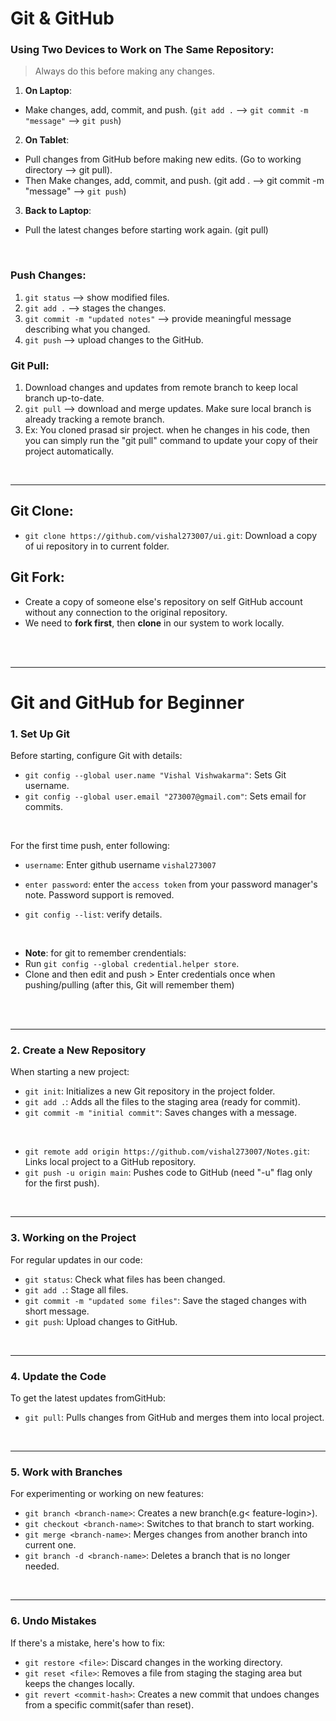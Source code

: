 # Git & GitHub

### Using Two Devices to Work on The Same Repository:

> Always do this before making any changes.

1. **On Laptop**:

- Make changes, add, commit, and push. (`git add .` --> `git commit -m "message"` --> `git push`)

2. **On Tablet**:

- Pull changes from GitHub before making new edits. (Go to working directory --> git pull).
- Then Make changes, add, commit, and push. (git add . --> git commit -m "message" --> `git push`)

3. **Back to Laptop**:

- Pull the latest changes before starting work again. (git pull)

<br>

### Push Changes:

1. `git status` --> show modified files.
2. `git add .` --> stages the changes.
3. `git commit -m "updated notes"` --> provide meaningful message describing what you changed.
4. `git push` --> upload changes to the GitHub.
   <br>

### Git Pull:

1. Download changes and updates from remote branch to keep local branch up-to-date.
2. `git pull` --> download and merge updates. Make sure local branch is already tracking a remote branch.
3. Ex: You cloned prasad sir project. when he changes in his code, then you can simply run the "git pull" command to update your copy of their project automatically.

<br>

---

## Git Clone:

- `git clone https://github.com/vishal273007/ui.git`: Download a copy of ui repository in to current folder.

## Git Fork:

- Create a copy of someone else's repository on self GitHub account without any connection to the original repository.
- We need to **fork first**, then **clone** in our system to work locally.

<br>
<br>

---

# Git and GitHub for Beginner

### 1. Set Up Git

Before starting, configure Git with details:

- `git config --global user.name "Vishal Vishwakarma"`: Sets Git username.
- `git config --global user.email "273007@gmail.com"`: Sets email for commits.

<br>

For the first time push, enter following:

- `username`: Enter github username `vishal273007`
- `enter password`: enter the `access token` from your password manager's note. Password support is removed.

- `git config --list`: verify details.

<br>

- **Note**: for git to remember crendentials:
- Run `git config --global credential.helper store`.
- Clone and then edit and push > Enter credentials once when pushing/pulling (after this, Git will remember them)

<br>
<br>

---

### 2. Create a New Repository

When starting a new project:

- `git init`: Initializes a new Git repository in the project folder.
- `git add .`: Adds all the files to the staging area (ready for commit).
- `git commit -m "initial commit"`: Saves changes with a message.

<br>

- `git remote add origin https://github.com/vishal273007/Notes.git`: Links local project to a GitHub repository.
- `git push -u origin main`: Pushes code to GitHub (need "-u" flag only for the first push).

<br>

---

### 3. Working on the Project

For regular updates in our code:

- `git status`: Check what files has been changed.
- `git add .`: Stage all files.
- `git commit -m "updated some files"`: Save the staged changes with short message.
- `git push`: Upload changes to GitHub.

<br>

---

### 4. Update the Code

To get the latest updates fromGitHub:

- `git pull`: Pulls changes from GitHub and merges them into local project.

<br>

---

### 5. Work with Branches

For experimenting or working on new features:

- `git branch <branch-name>`: Creates a new branch(e.g< feature-login>).
- `git checkout <branch-name>`: Switches to that branch to start working.
- `git merge <branch-name>`: Merges changes from another branch into current one.
- `git branch -d <branch-name>`: Deletes a branch that is no longer needed.

<br>

---

### 6. Undo Mistakes

If there's a mistake, here's how to fix:

- `git restore <file>`: Discard changes in the working directory.
- `git reset <file>`: Removes a file from staging the staging area but keeps the changes locally.
- `git revert <commit-hash>`: Creates a new commit that undoes changes from a specific commit(safer than reset).
